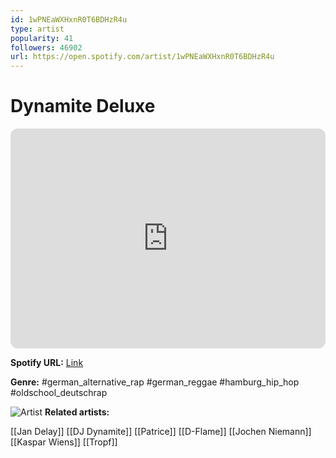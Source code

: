 ```yaml
---
id: 1wPNEaWXHxnR0T6BDHzR4u
type: artist
popularity: 41
followers: 46902
url: https://open.spotify.com/artist/1wPNEaWXHxnR0T6BDHzR4u
---
```

# Dynamite Deluxe

<iframe style="border-radius:12px" src="https://open.spotify.com/embed/artist/1wPNEaWXHxnR0T6BDHzR4u" width="100%" height="352" frameBorder="0" allowfullscreen="" allow="autoplay; clipboard-write; encrypted-media; fullscreen; picture-in-picture" loading="lazy"></iframe>

**Spotify URL:** [Link](https://open.spotify.com/artist/1wPNEaWXHxnR0T6BDHzR4u)

**Genre:**  #german_alternative_rap #german_reggae #hamburg_hip_hop #oldschool_deutschrap

![Artist](https://i.scdn.co/image/ab67616d0000b2738cd0386d83ad92c8427155b3)
**Related artists:**

[[Jan Delay]]
[[DJ Dynamite]]
[[Patrice]]
[[D-Flame]]
[[Jochen Niemann]]
[[Kaspar Wiens]]
[[Tropf]]
